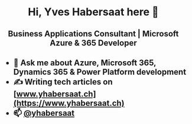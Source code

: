 <h1 align="center">Hi, Yves Habersaat here 👋</h1>
<h2 align="center">Business Applications Consultant | Microsoft Azure & 365 Developer<h2>
  
- 💬 Ask me about Azure, Microsoft 365, Dynamics 365 & Power Platform development
- ✍️ Writing tech articles on [www.yhabersaat.ch](https://www.yhabersaat.ch)
- 📫 [@yhabersaat](https://www.twitter.com/yhabersaat)
